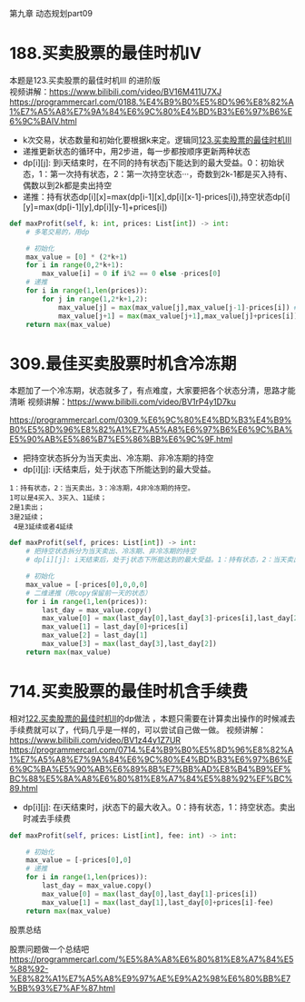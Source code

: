 第九章 动态规划part09

# 188.买卖股票的最佳时机IV  
本题是123.买卖股票的最佳时机III 的进阶版  
视频讲解：https://www.bilibili.com/video/BV16M411U7XJ
https://programmercarl.com/0188.%E4%B9%B0%E5%8D%96%E8%82%A1%E7%A5%A8%E7%9A%84%E6%9C%80%E4%BD%B3%E6%97%B6%E6%9C%BAIV.html
- k次交易，状态数量和初始化要根据k来定。逻辑同[123.买卖股票的最佳时机III](./0818dp.md)
- 递推更新状态的循环中，用2步进，每一步都按顺序更新两种状态
- dp[i][j]: 到i天结束时，在不同的持有状态j下能达到的最大受益。0：初始状态，1：第一次持有状态，2：第一次持空状态···，奇数到2k-1都是买入持有、偶数以到2k都是卖出持空
- 递推：持有状态dp[i][x]=max(dp[i-1][x],dp[i][x-1]-prices[i]),持空状态dp[i][y]=max(dp[i-1][y],dp[i][y-1]+prices[i])
```py
def maxProfit(self, k: int, prices: List[int]) -> int:
    # 多笔交易的，用dp

    # 初始化
    max_value = [0] * (2*k+1)
    for i in range(0,2*k+1):
        max_value[i] = 0 if i%2 == 0 else -prices[0]
    # 递推
    for i in range(1,len(prices)):
        for j in range(1,2*k+1,2):
            max_value[j] = max(max_value[j],max_value[j-1]-prices[i]) # j是持有状态
            max_value[j+1] = max(max_value[j+1],max_value[j]+prices[i]) # j+1是持空状态
    return max(max_value)
```


# 309.最佳买卖股票时机含冷冻期 

本题加了一个冷冻期，状态就多了，有点难度，大家要把各个状态分清，思路才能清晰 
视频讲解：https://www.bilibili.com/video/BV1rP4y1D7ku

https://programmercarl.com/0309.%E6%9C%80%E4%BD%B3%E4%B9%B0%E5%8D%96%E8%82%A1%E7%A5%A8%E6%97%B6%E6%9C%BA%E5%90%AB%E5%86%B7%E5%86%BB%E6%9C%9F.html  
- 把持空状态拆分为当天卖出、冷冻期、非冷冻期的持空
- dp[i][j]: i天结束后，处于j状态下所能达到的最大受益。
```
1：持有状态，2：当天卖出，3：冷冻期，4非冷冻期的持空。
1可以是4买入、3买入、1延续；
2是1卖出；
3是2延续；
 4是3延续或者4延续
```
```py
def maxProfit(self, prices: List[int]) -> int:
    # 把持空状态拆分为当天卖出、冷冻期、非冷冻期的持空
    # dp[i][j]: i天结束后，处于j状态下所能达到的最大受益。1：持有状态，2：当天卖出，3：冷冻期，4非冷冻期的持空。1可以是4买入、3买入、1延续；2是1卖出；3是2延续；4是3延续或者4延续

    # 初始化
    max_value = [-prices[0],0,0,0] 
    # 二维递推（用copy保留前一天的状态）
    for i in range(1,len(prices)):
        last_day = max_value.copy()
        max_value[0] = max(last_day[0],last_day[3]-prices[i],last_day[2]-prices[i])
        max_value[1] = last_day[0]+prices[i]
        max_value[2] = last_day[1]
        max_value[3] = max(last_day[3],last_day[2])
    return max(max_value)
```

# 714.买卖股票的最佳时机含手续费  

相对[122.买卖股票的最佳时机II](./0818dp.md)的dp做法 ，本题只需要在计算卖出操作的时候减去手续费就可以了，代码几乎是一样的，可以尝试自己做一做。
视频讲解：https://www.bilibili.com/video/BV1z44y1Z7UR
https://programmercarl.com/0714.%E4%B9%B0%E5%8D%96%E8%82%A1%E7%A5%A8%E7%9A%84%E6%9C%80%E4%BD%B3%E6%97%B6%E6%9C%BA%E5%90%AB%E6%89%8B%E7%BB%AD%E8%B4%B9%EF%BC%88%E5%8A%A8%E6%80%81%E8%A7%84%E5%88%92%EF%BC%89.html
- dp[i][j]: 在i天结束时，j状态下的最大收入。0：持有状态，1：持空状态。卖出时减去手续费
```py
def maxProfit(self, prices: List[int], fee: int) -> int:

    # 初始化
    max_value = [-prices[0],0]
    # 递推
    for i in range(1,len(prices)):
        last_day = max_value.copy()
        max_value[0] = max(last_day[0],last_day[1]-prices[i])
        max_value[1] = max(last_day[1],last_day[0]+prices[i]-fee)
    return max(max_value)
```

 股票总结 

股票问题做一个总结吧
https://programmercarl.com/%E5%8A%A8%E6%80%81%E8%A7%84%E5%88%92-%E8%82%A1%E7%A5%A8%E9%97%AE%E9%A2%98%E6%80%BB%E7%BB%93%E7%AF%87.html  


